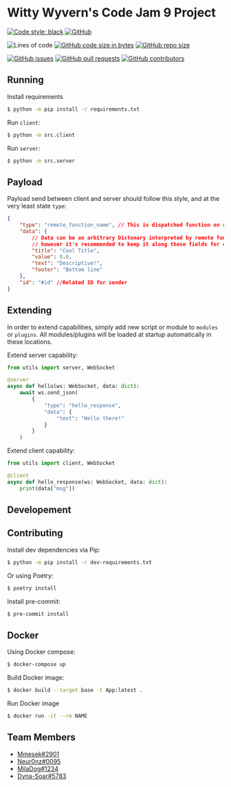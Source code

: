 # Witty Wyvern's Code Jam 9 Project
[![Code style: black](https://img.shields.io/badge/code%20style-black-000000.svg)](https://github.com/psf/black)
[![GitHub](https://img.shields.io/github/license/Mmesek/Code-Jam-9)](../../LICENSE.md)

![Lines of code](https://img.shields.io/tokei/lines/github/Mmesek/Code-Jam-9?style=plastic)
[![GitHub code size in bytes](https://img.shields.io/github/languages/code-size/Mmesek/Code-Jam-9)]()
[![GitHub repo size](https://img.shields.io/github/repo-size/Mmesek/Code-Jam-9)]()

[![GitHub issues](https://img.shields.io/github/issues/Mmesek/Code-Jam-9)](../../issues)
[![GitHub pull requests](https://img.shields.io/github/issues-pr/Mmesek/Code-Jam-9)](../../pulls)
[![GitHub contributors](https://img.shields.io/github/contributors/Mmesek/Code-Jam-9)](../../graphs/contributors)

## Running
Install requirements
```sh
$ python -m pip install -r requirements.txt
```

Run `client`:
```sh
$ python -m src.client
```

Run `server`:
```sh
$ python -m src.server
```

## Payload
Payload send between client and server should follow this style, and at the very least state `type`:
```json
{
    "type": "remote_function_name", // This is dispatched function on remote client/server.
    "data": {
        // Data can be an arbitrary Dictonary interpreted by remote function,
        // however it's recommended to keep it along these fields for consistency
        "title": "Cool Title",
        "value": 0.0,
        "text": "Descriptive!",
        "footer": "Bottom line"
    },
    "id": "#id" //Related ID for sender
}
```

## Extending
In order to extend capabilities, simply add new script or module to `modules` or `plugins`. All modules/plugins will be loaded at startup automatically in these locations.

Extend server capability:
```python
from utils import server, WebSocket

@server
async def hello(ws: WebSocket, data: dict):
    await ws.send_json(
        {
            "type": "hello_response",
            "data": {
                "text": "Hello there!"
            }
        }
    )
```

Extend client capability:
```python
from utils import client, WebSocket

@client
async def hello_response(ws: WebSocket, data: dict):
    print(data["msg"])
```

## Developement

## Contributing

Install dev dependencies via Pip:
```sh
$ python -m pip install -r dev-requirements.txt
```

Or using Poetry:
```sh
$ poetry install
```

Install pre-commit:
```sh
$ pre-commit install
```

## Docker
Using Docker compose:
```sh
$ docker-compose up
```

Build Docker image:
```sh
$ docker build --target base -t App:latest .
```

Run Docker image
```sh
$ docker run -it --rm NAME
```

## Team Members
- [Mmesek#2901](https://github.com/Mmesek)
- [Neur0nz#0095](https://github.com/Neur0nz)
- [MilaDog#1234](https://github.com/MilaDog)
- [Dyna-Soar#5783](https://github.com/Dyna-Soar)
